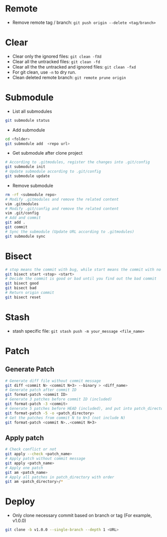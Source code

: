 # Remote

* Remove remote tag / branch: `git push origin --delete <tag/branch>`

# Clear
* Clear only the ignored files: `git clean -fXd`
* Clear all the untracked files: `git clean -fd`
* Clear all the the untracked and ignored files: `git clean -fxd`
* For git clean, use `-n` to dry run.
* Clean deleted remote branch: `git remote prune origin`

# Submodule
* List all submodules
```bash
git submodule status
```
* Add submodule
```bash
cd <folder>
git submodule add  <repo url>
```
* Get submodule after clone project
```bash
# According to .gitmodules, register the changes into .git/config
git submodule init
# Update submodule according to .git/config
git submodule update
```
* Remove submodule
```bash
rm -rf <submodule repo>
# Modify .gitmodules and remove the related content
vim .gitmodules
# Modify .git/config and remove the related content
vim .git/config
# Add and commit
git add .
git commit 
# Sync the submodule (Update URL according to .gitmodules)
git submodule sync
```

# Bisect
```bash
# stop means the commit with bug, while start means the commit with no bug
git bisect start <stop> <start>
# Decide the commit is good or bad until you find out the bad commit
git bisect good
git bisect bad
# Return origin commit
git bisect reset
```

# Stash
* stash specific file: `git stash push -m your_message <file_name>`

# Patch
## Generate Patch
```bash
# Generate diff file without commit message
git diff <commit N> <commit N+3> --binary > <diff_name>
# Generate patch after commit ID
git format-patch <commit ID>
# Generate 3 patches before commit ID (included)
git format-patch -3 <commit>
# Generate 5 patches before HEAD (included), and put into patch_directory
git format-patch -5 -o <patch_directory>
# Get the patches from commit N to N+3 (not include N)
git format-patch <commit N>..<commit N+3>
```

## Apply patch
```bash
# Check conflict or not
git apply --check <patch_name>
# Apply patch without commit message
git apply <patch_name>
# Apply one patch
git am <patch_name>
# Apply all patches in patch_directory with order
git am <patch_directory>/*
```

# Deploy
* Only clone necessary commit based on branch or tag (For example, v1.0.0)
```bash
git clone -b v1.0.0 --single-branch --depth 1 <URL>
```
